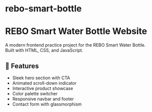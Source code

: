 # rebo-smart-bottle
# REBO Smart Water Bottle Website

A modern frontend practice project for the REBO Smart Water Bottle.  
Built with HTML, CSS, and JavaScript.

## 🚀 Features
- Sleek hero section with CTA
- Animated scroll-down indicator
- Interactive product showcase
- Color palette switcher
- Responsive navbar and footer
- Contact form with glassmorphism
